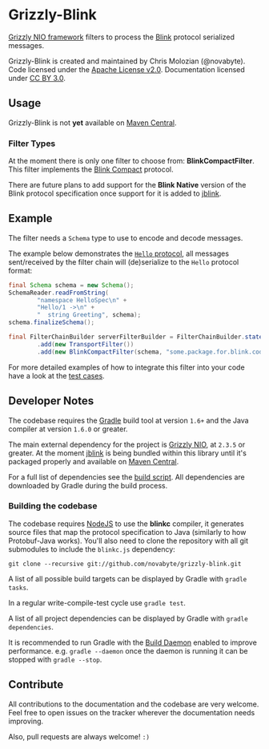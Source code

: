 Grizzly-Blink
=============

[Grizzly NIO framework](http://grizzly.java.net/) filters to process the
 [Blink](http://blinkprotocol.org/) protocol serialized messages.

Grizzly-Blink is created and maintained by Chris Molozian (@novabyte).
<br/>
Code licensed under the [Apache License v2.0](http://www.apache.org/licenses/LICENSE-2.0).
 Documentation licensed under [CC BY 3.0](http://creativecommons.org/licenses/by/3.0/).

## Usage ##

Grizzly-Blink is not __yet__ available on [Maven Central](http://search.maven.org/).

### Filter Types ###

At the moment there is only one filter to choose from: __BlinkCompactFilter__.
 This filter implements the [Blink Compact](http://blog.blinkprotocol.org/2013/02/blink-native-binary-format-introduction.html)
 protocol.

There are future plans to add support for the __Blink Native__ version of the
 Blink protocol specification once support for it is added to
 [jblink](https://github.com/pantor-engineering/jblink).

## Example ##

The filter needs a `Schema` type to use to encode and decode messages.

The example below demonstrates the
 [`Hello` protocol](https://github.com/novabyte/grizzly-blink/tree/master/src/test/blink/Hello.blink),
 all messages sent/received by the filter chain will (de)serialize to the `Hello`
 protocol format:

```java
final Schema schema = new Schema();
SchemaReader.readFromString(
        "namespace HelloSpec\n" +
        "Hello/1 ->\n" +
        "  string Greeting", schema);
schema.finalizeSchema();

final FilterChainBuilder serverFilterBuilder = FilterChainBuilder.stateless()
        .add(new TransportFilter())
        .add(new BlinkCompactFilter(schema, "some.package.for.blink.code"))
```

For more detailed examples of how to integrate this filter into your code have a
 look at the [test cases](https://github.com/novabyte/grizzly-blink/tree/master/src/test/java/me/cmoz/grizzly/blink).

## Developer Notes ##

The codebase requires the [Gradle](http://gradle.org) build tool at version
 `1.6+` and the Java compiler at version `1.6.0` or greater.

The main external dependency for the project is [Grizzly NIO](http://grizzly.java.net/),
 at `2.3.5` or greater. At the moment [jblink](https://github.com/pantor-engineering/jblink)
 is being bundled within this library until it's packaged properly and available
 on [Maven Central](http://search.maven.org/).

For a full list of dependencies see the [build script](https://github.com/novabyte/grizzly-blink/blob/master/build.gradle).
 All dependencies are downloaded by Gradle during the build process.

### Building the codebase ###

The codebase requires [NodeJS](http://nodejs.org/) to use the __blinkc__
 compiler, it generates source files that map the protocol specification to Java
 (similarly to how Protobuf-Java works). You'll also need to clone the repository
 with all git submodules to include the `blinkc.js` dependency:

```
git clone --recursive git://github.com/novabyte/grizzly-blink.git
```

A list of all possible build targets can be displayed by Gradle with
 `gradle tasks`.

In a regular write-compile-test cycle use `gradle test`.

A list of all project dependencies can be displayed by Gradle with
 `gradle dependencies`.

It is recommended to run Gradle with the
 [Build Daemon](http://docs.codehaus.org/display/GRADLE/Gradle+Build+Daemon)
 enabled to improve performance. e.g. `gradle --daemon` once the daemon is
 running it can be stopped with `gradle --stop`.

## Contribute ##

All contributions to the documentation and the codebase are very welcome. Feel
 free to open issues on the tracker wherever the documentation needs improving.

Also, pull requests are always welcome! `:)`
